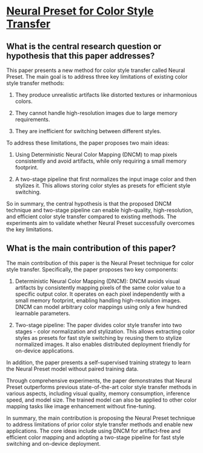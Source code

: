 # [Neural Preset for Color Style Transfer](https://arxiv.org/abs/2303.13511)

## What is the central research question or hypothesis that this paper addresses?

 This paper presents a new method for color style transfer called Neural Preset. The main goal is to address three key limitations of existing color style transfer methods:

1. They produce unrealistic artifacts like distorted textures or inharmonious colors. 

2. They cannot handle high-resolution images due to large memory requirements.

3. They are inefficient for switching between different styles.

To address these limitations, the paper proposes two main ideas:

1. Using Deterministic Neural Color Mapping (DNCM) to map pixels consistently and avoid artifacts, while only requiring a small memory footprint. 

2. A two-stage pipeline that first normalizes the input image color and then stylizes it. This allows storing color styles as presets for efficient style switching.

So in summary, the central hypothesis is that the proposed DNCM technique and two-stage pipeline can enable high-quality, high-resolution, and efficient color style transfer compared to existing methods. The experiments aim to validate whether Neural Preset successfully overcomes the key limitations.


## What is the main contribution of this paper?

 The main contribution of this paper is the Neural Preset technique for color style transfer. Specifically, the paper proposes two key components:

1) Deterministic Neural Color Mapping (DNCM): DNCM avoids visual artifacts by consistently mapping pixels of the same color value to a specific output color. It operates on each pixel independently with a small memory footprint, enabling handling high-resolution images. DNCM can model arbitrary color mappings using only a few hundred learnable parameters.

2) Two-stage pipeline: The paper divides color style transfer into two stages - color normalization and stylization. This allows extracting color styles as presets for fast style switching by reusing them to stylize normalized images. It also enables distributed deployment friendly for on-device applications.

In addition, the paper presents a self-supervised training strategy to learn the Neural Preset model without paired training data. 

Through comprehensive experiments, the paper demonstrates that Neural Preset outperforms previous state-of-the-art color style transfer methods in various aspects, including visual quality, memory consumption, inference speed, and model size. The trained model can also be applied to other color mapping tasks like image enhancement without fine-tuning.

In summary, the main contribution is proposing the Neural Preset technique to address limitations of prior color style transfer methods and enable new applications. The core ideas include using DNCM for artifact-free and efficient color mapping and adopting a two-stage pipeline for fast style switching and on-device deployment.

